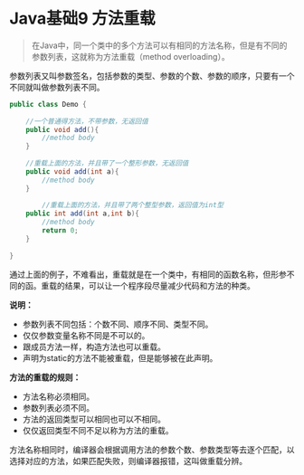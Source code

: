 # Java基础9 方法重载

> 在Java中，同一个类中的多个方法可以有相同的方法名称，但是有不同的参数列表，这就称为方法重载（method overloading）。

参数列表又叫参数签名，包括参数的类型、参数的个数、参数的顺序，只要有一个不同就叫做参数列表不同。

```java
public class Demo {
 
	//一个普通得方法，不带参数，无返回值
	public void add(){
		//method body
	}
	
	//重载上面的方法，并且带了一个整形参数，无返回值
	public void add(int a){
		//method body
	}
	
        //重载上面的方法，并且带了两个整型参数，返回值为int型
	public int add(int a,int b){
		//method body
		return 0;
	}
 
}
```

通过上面的例子，不难看出，重载就是在一个类中，有相同的函数名称，但形参不同的函。重载的结果，可以让一个程序段尽量减少代码和方法的种类。

**说明：**

- 参数列表不同包括：个数不同、顺序不同、类型不同。
- 仅仅参数变量名称不同是不可以的。
- 跟成员方法一样，构造方法也可以重载。
- 声明为static的方法不能被重载，但是能够被在此声明。

**方法的重载的规则：**

- 方法名称必须相同。
- 参数列表必须不同。
- 方法的返回类型可以相同也可以不相同。
- 仅仅返回类型不同不足以称为方法的重载。

方法名称相同时，编译器会根据调用方法的参数个数、参数类型等去逐个匹配，以选择对应的方法，如果匹配失败，则编译器报错，这叫做重载分辨。